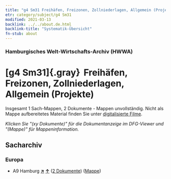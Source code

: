 ```yaml
---
title: "g4 Sm31 Freihäfen, Freizonen, Zollniederlagen, Allgemein (Projekte)"
etr: category/subject/g4 Sm31
modified: 2021-03-13
backlink: ../../about.de.html
backlink-title: "Systematik-Übersicht"
fn-stub: about
---
```


### Hamburgisches Welt-Wirtschafts-Archiv (HWWA)
# [g4 Sm31]{.gray}&#8201; Freihäfen, Freizonen, Zollniederlagen, Allgemein (Projekte)&#160; 




Insgesamt 1 Sach-Mappen, 2 Dokumente - Mappen unvollständig.
Nicht als Mappe aufbereitetes Material finden Sie unter [digitalisierte Filme](/film/h1_sh).

_Klicken Sie "(xy Dokumente)" für die Dokumentanzeige im DFG-Viewer und "(Mappe)" für Mappeninformation._

## Sacharchiv




### Europa

- A9 Hamburg [**&nearr;**](../../../geo/i/140905/about.de.html "Hamburg (alle Mappen)") [**&uarr;**](../../../geo/about.de.html#A9 "Ländersystematik") (<a href="https://pm20.zbw.eu/dfgview/sh/140905,144494" title="über: Hamburg : Freihäfen, Freizonen, Zollniederlagen, Allgemein (Projekte)" target="_blank">2 Dokumente</a>) ([Mappe](http://purl.org/pressemappe20/folder/sh/140905,144494))


